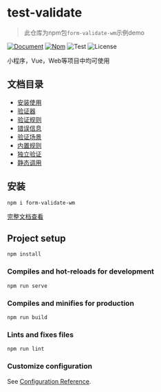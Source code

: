 # test-validate

>此仓库为npm包`form-validate-wm`示例demo

[![Document](https://img.shields.io/badge/Document-1.6.1-green)](https://validate.itwmw.com/)
[![Npm](https://img.shields.io/badge/Npm-2.0.0-beta-1-blue)](https://www.npmjs.com/package/form-validate-wm)
![Test](https://img.shields.io/badge/Test-ject-yellow)
![License](https://img.shields.io/badge/License-MIT-success)


小程序，Vue，Web等项目中均可使用
## 文档目录
* [安装使用](https://validate.itwmw.com/)
* [验证器](https://validate.itwmw.com/validate.html)
* [验证规则](https://validate.itwmw.com/rule.html)
* [错误信息](https://validate.itwmw.com/error.html)
* [验证场景](https://validate.itwmw.com/scene.html)
* [内置规则](https://validate.itwmw.com/built-in-rule.html)
* [独立验证](https://validate.itwmw.com/stand.html)
* [静态调用](https://validate.itwmw.com/static.html)

## 安装
```
npm i form-validate-wm
```

[完整文档查看](https://validate.itwmw.com)

## Project setup
```
npm install
```

### Compiles and hot-reloads for development
```
npm run serve
```

### Compiles and minifies for production
```
npm run build
```

### Lints and fixes files
```
npm run lint
```

### Customize configuration
See [Configuration Reference](https://cli.vuejs.org/config/).
